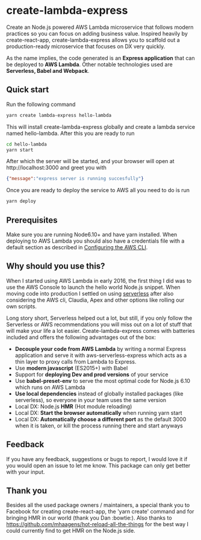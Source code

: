 # create-lambda-express
Create an Node.js powered AWS Lambda microservice that follows modern practices so you can focus on adding business value. Inspired heavily by create-react-app, create-lambda-express allows you to scaffold out a production-ready microservice that focuses on DX very quickly.

As the name implies, the code generated is an **Express application** that can be deployed to **AWS Lambda**. Other notable technologies used are **Serverless, Babel and Webpack**.

## Quick start
Run the following command
```sh
yarn create lambda-express hello-lambda
```
This will install create-lambda-express globally and create a lambda service named hello-lambda. After this you are ready to run
```sh
cd hello-lambda
yarn start
```
After which the server will be started, and your browser will open at http://localhost:3000 and greet you with
```json
{"message":"express server is running succesfully"}
```

Once you are ready to deploy the service to AWS all you need to do is run
```sh
yarn deploy
```

## Prerequisites
Make sure you are running Node6.10+ and have yarn installed. When deploying to AWS Lambda you should also have a credentials file with a default section as described in [Configuring the AWS CLI](http://docs.aws.amazon.com/cli/latest/userguide/cli-chap-getting-started.html).

## Why should you use this?
When I started using AWS Lambda in early 2016, the first thing I did was to use the AWS Console to launch the hello world Node.js snippet. When moving code into production I settled on using [serverless](https://serverless.com/) after also considering the AWS cli, Claudia, Apex and other options like rolling our own scripts.

Long story short, Serverless helped out a lot, but still, if you only follow the Serverless or AWS recommendations you will miss out on a lot of stuff that will make your life a lot easier. Create-lambda-express comes with batteries included and offers the following advantages out of the box:

* **Decouple your code from AWS Lambda** by writing a normal Express application and serve it with aws-serverless-express which acts as a thin layer to proxy calls from Lambda to Express.
* Use **modern javascript** (ES2015+) with Babel
* Support for **deploying Dev and prod versions** of your service
* Use **babel-preset-env** to serve the most optimal code for Node.js 6.10 which runs on AWS Lambda
* **Use local dependencies** instead of globally installed packages (like serverless), so everyone in your team uses the same version
* Local DX: Node.js **HMR** (Hot module reloading)
* Local DX: **Start the browser automatically** when running yarn start
* Local DX: **Automatically choose a different port** as the default 3000 when it is taken, or kill the process running there and start anyways

## Feedback
If you have any feedback, suggestions or bugs to report, I would love it if you would open an issue to let me know. This package can only get better with your input.

## Thank you
Besides all the used package owners / maintainers, a special thank you to Facebook for creating create-react-app, the 'yarn create' command and for bringing HMR in our world (thank you Dan :bowtie:). Also thanks to https://github.com/mhaagens/hot-reload-all-the-things for the best way I could currently find to get HMR on the Node.js side.